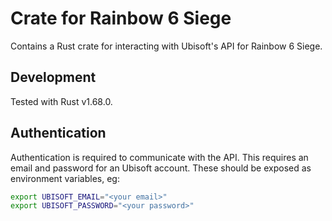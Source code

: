 # Crate for Rainbow 6 Siege

Contains a Rust crate for interacting with Ubisoft's API for Rainbow 6 Siege.

## Development

Tested with Rust v1.68.0.

## Authentication

Authentication is required to communicate with the API. This requires an email and password for an Ubisoft account. These should be exposed as environment variables, eg:

```sh
export UBISOFT_EMAIL="<your email>"
export UBISOFT_PASSWORD="<your password>"
```
